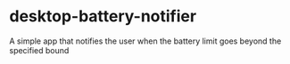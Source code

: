 # desktop-battery-notifier
A simple app that notifies the user when the battery limit goes beyond the specified bound
